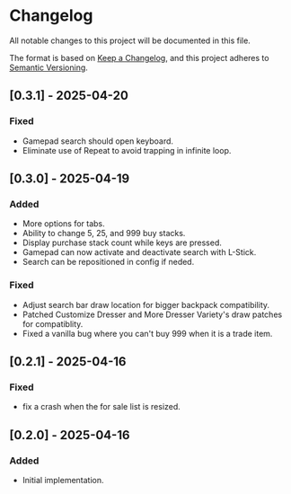 # Changelog

All notable changes to this project will be documented in this file.

The format is based on [Keep a Changelog](https://keepachangelog.com/en/1.1.0/), and this project adheres to [Semantic Versioning](https://semver.org/spec/v2.0.0.html).

## [0.3.1] - 2025-04-20

### Fixed

- Gamepad search should open keyboard.
- Eliminate use of Repeat to avoid trapping in infinite loop.

## [0.3.0] - 2025-04-19

### Added

- More options for tabs.
- Ability to change 5, 25, and 999 buy stacks.
- Display purchase stack count while keys are pressed.
- Gamepad can now activate and deactivate search with L-Stick.
- Search can be repositioned in config if neded.

### Fixed

- Adjust search bar draw location for bigger backpack compatibility.
- Patched Customize Dresser and More Dresser Variety's draw patches for compatiblity.
- Fixed a vanilla bug where you can't buy 999 when it is a trade item.

## [0.2.1] - 2025-04-16

### Fixed

- fix a crash when the for sale list is resized.

## [0.2.0] - 2025-04-16

### Added

- Initial implementation.
